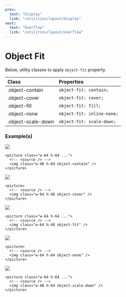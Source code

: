 ```yaml
---
prev:
  text: "Display"
  link: "/utilities/layout/display"
next:
  text: "Overflow"
  link: "/utilities/layout/overflow"
---
```


# Object Fit

Below, utility classes to apply `object-fit` property.

| Class              | Properties                 |
| :----------------- | :------------------------- |
| .object-contain    | `object-fit: contain;`     |
| .object-cover      | `object-fit: cover;`       |
| .object-fill       | `object-fit: fill;`        |
| .object-none       | `object-fit: inline-none;` |
| .object-scale-down | `object-fit: scale-down;`  |

### Example(s)

<div class="flex-row justify-center radius-8 p-6 mt-8" style="background-color: var(--vp-c-bg-alt);">
  <picture class="sqrt-64 flex justify-center radius-4" style="background-color: var(--vp-c-bg);">
    <source srcset="/mocca.avif" type="image/avif" />
    <source srcset="/mocca.webp" type="image/webp" />
    <img class="w-48 h-64 object-contain" src="/mocca.webp" />
  </picture>
</div>

```html{3}
<picture class="w-64 h-64 ...">
  <!-- <source /> -->
  <img class="w-48 h-64 object-contain" />
</picture>
```

<div class="flex-row justify-center radius-8 p-6" style="background-color: var(--vp-c-bg-alt);">
  <picture>
    <source srcset="/mocca.avif" type="image/avif" />
    <source srcset="/mocca.webp" type="image/webp" />
    <img class="w-64 h-48 object-cover radius-4" src="/mocca.webp" />
  </picture>
</div>

```html{3}
<picture>
  <!-- <source /> -->
  <img class="w-64 h-48 object-cover" />
</picture>
```

<div class="flex-row justify-center radius-8 p-6" style="background-color: var(--vp-c-bg-alt);">
  <picture class="sqrt-64 flex items-center radius-4" style="background-color: var(--vp-c-bg);">
    <source srcset="/mocca.avif" type="image/avif" />
    <source srcset="/mocca.webp" type="image/webp" />
    <img class="w-64 h-48 object-fit" src="/mocca.webp" />
  </picture>
</div>

```html{3}
<picture class="w-64 h-64 ...">
  <!-- <source /> -->
  <img class="w-64 h-48 object-fit" />
</picture>
```

<div class="flex-row justify-center radius-8 p-6" style="background-color: var(--vp-c-bg-alt);">
  <picture>
    <source srcset="/mocca.avif" type="image/avif" />
    <source srcset="/mocca.webp" type="image/webp" />
    <img class="w-64 h-64 object-none radius-4" src="/mocca.webp" />
  </picture>
</div>

```html{3}
<picture>
  <!-- <source /> -->
  <img class="w-64 h-64 object-none" />
</picture>
```

<div class="flex-row justify-center radius-8 p-6" style="background-color: var(--vp-c-bg-alt);">
  <picture class="sqrt-64 flex radius-4" style="background-color: var(--vp-c-bg);">
    <source srcset="/mocca.avif" type="image/avif" />
    <source srcset="/mocca.webp" type="image/webp" />
    <img class="w-48 h-64 object-scale-down m-auto" src="/mocca.webp" />
  </picture>
</div>

```html{3}
<picture class="w-64 h-64 ...">
  <!-- <source /> -->
  <img class="w-48 h-64 object-scale-down" />
</picture>
```
